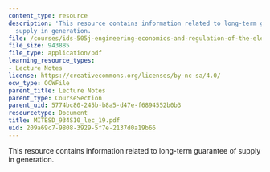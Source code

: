 ```yaml
---
content_type: resource
description: 'This resource contains information related to long-term guarantee of
  supply in generation.  '
file: /courses/ids-505j-engineering-economics-and-regulation-of-the-electric-power-sector-spring-2010/209a69c7980839295f7e2137d0a19b66_MITESD_934S10_lec_19.pdf
file_size: 943885
file_type: application/pdf
learning_resource_types:
- Lecture Notes
license: https://creativecommons.org/licenses/by-nc-sa/4.0/
ocw_type: OCWFile
parent_title: Lecture Notes
parent_type: CourseSection
parent_uid: 5774bc80-245b-b8a5-d47e-f6894552b0b3
resourcetype: Document
title: MITESD_934S10_lec_19.pdf
uid: 209a69c7-9808-3929-5f7e-2137d0a19b66
---
```

This resource contains information related to long-term guarantee of supply in generation.  